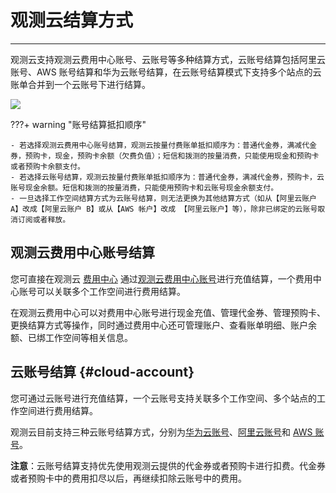 # 观测云结算方式
---

观测云支持观测云费用中心账号、云账号等多种结算方式，云账号结算包括阿里云账号、AWS 账号结算和华为云账号结算，在云账号结算模式下支持多个站点的云账单合并到一个云账号下进行结算。


![](../img/billing-index-1.png)

???+ warning "账号结算抵扣顺序"

    - 若选择观测云费用中心账号结算，观测云按量付费账单抵扣顺序为：普通代金券，满减代金券，预购卡，现金，预购卡余额（欠费负值）；短信和拨测的按量消费，只能使用现金和预购卡或者预购卡余额支付。
    - 若选择云账号结算，观测云按量付费账单抵扣顺序为：普通代金券，满减代金券，预购卡，云账号现金余额。短信和拨测的按量消费，只能使用预购卡和云账号现金余额支付。
    - 一旦选择工作空间结算方式为云账号结算，则无法更换为其他结算方式（如从【阿里云账户 A】改成【阿里云账户 B】或从【AWS 帐户】改成 【阿里云账户】等），除非已绑定的云账号取消订阅或者释放。

## 观测云费用中心账号结算

您可直接在观测云 [费用中心](../../billing/cost-center/index.md) 通过[观测云费用中心账号](enterprise-account.md)进行充值结算，一个费用中心账号可以关联多个工作空间进行费用结算。

在观测云费用中心可以对费用中心账号进行现金充值、管理代金券、管理预购卡、更换结算方式等操作，同时通过费用中心还可管理账户、查看账单明细、账户余额、已绑工作空间等相关信息。

## 云账号结算 {#cloud-account}

您可通过云账号进行充值结算，一个云账号支持关联多个工作空间、多个站点的工作空间进行费用结算。

观测云目前支持三种云账号结算方式，分别为[华为云账号](huawei-account.md)、[阿里云账号](aliyun-account.md)和 [AWS 账号](aws-account.md)。


**注意**：云账号结算支持优先使用观测云提供的代金券或者预购卡进行扣费。代金券或者预购卡中的费用扣尽以后，再继续扣除云账号中的费用。
